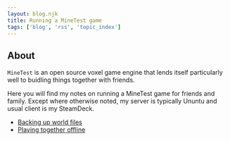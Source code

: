 ```yaml
---
layout: blog.njk
title: Running a MineTest game
tags: ['blog', 'rss', 'topic_index']
---
```


## About

`MineTest` is an open source voxel game engine that lends itself particularly well to buidling things together with friends.

Here you will find my notes on running a MineTest game for friends and family.
Except where otherwise noted, my server is typically Ununtu and usual client is my SteamDeck.

- [Backing up world files](/blog/minetest/backup)
- [Playing together offline](/blog/minetest/offline)
